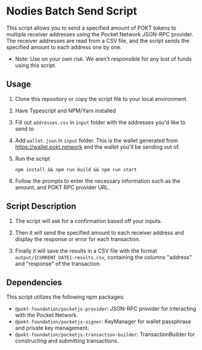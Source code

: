 

# Nodies Batch Send Script

This script allows you to send a specified amount of POKT tokens to multiple receiver addresses using the Pocket Network JSON-RPC provider. The receiver addresses are read from a CSV file, and the script sends the specified amount to each address one by one.

* Note: Use on your own risk. We aren't responsible for any lost of funds using this script.
## Usage

1. Clone this repository or copy the script file to your local environment.

2. Have Typescript and NPM/Yarn installed

3. Fill out `addresses.csv` in `input` folder with the addresses you'd like to send to

4. Add  `wallet.json` in `input` folder. This is the wallet generated from https://wallet.pokt.network and the wallet you'll be sending out of.

5. Run the script

   ```shell
   npm install && npm run build && npm run start
   ```

6. Follow the prompts to enter the necessary information such as the amount, and POKT RPC provider URL.

## Script Description
1. The script will ask for a confirmation based off your inputs.

2. Then it will send the specified amount to each receiver address and display the response or error for each transaction.

3. Finally it will save the results in a CSV file with the format `output/{CURRENT_DATE}-results.csv`, containing the columns "address" and "response" of the transaction.

## Dependencies

This script utilizes the following npm packages:

- `@pokt-foundation/pocketjs-provider`: JSON-RPC provider for interacting with the Pocket Network.
- `@pokt-foundation/pocketjs-signer`: KeyManager for wallet passphrase and private key management.
- `@pokt-foundation/pocketjs-transaction-builder`: TransactionBuilder for constructing and submitting transactions.

